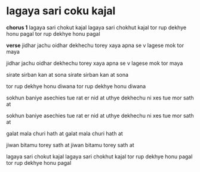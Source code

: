 # lagaya sari coku kajal
**chorus 1**
lagaya sari chokut kajal
lagaya sari chokhut kajal
tor rup dekhye honu pagal
tor rup dekhye honu pagal

**verse**
jidhar jachu oidhar dekhechu torey xaya
apna se v lagese mok tor maya

jidhar jachu oidhar dekhechu torey xaya
apna se v lagese mok tor maya

sirate sirban kan at sona
sirate sirban kan at sona

tor rup dekhye honu diwana
tor rup dekhye honu diwana

sokhun baniye asechies tue rat er nid at
uthye dekhechu ni xes tue mor sath at

sokhun baniye asechies tue rat er nid at
uthye dekhechu ni xes tue mor sath at

galat mala churi hath at
galat mala churi hath at

jiwan bitamu torey sath at
jiwan bitamu torey sath at

lagaya sari chokut kajal
lagaya sari chokhut kajal
tor rup dekhye honu pagal
tor rup dekhye honu pagal